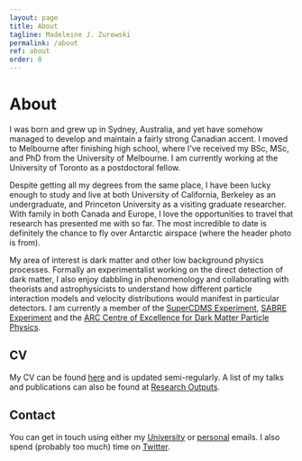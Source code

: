 ```yaml
---
layout: page
title: About
tagline: Madeleine J. Zurowski
permalink: /about
ref: about
order: 0
---
```


# About
I was born and grew up in Sydney, Australia, and yet have somehow managed to develop and maintain a fairly strong Canadian accent. I moved to Melbourne after finishing high school, where I've received my BSc, MSc, and PhD from the University of Melbourne. I am currently working at the University of Toronto as a postdoctoral fellow.

Despite getting all my degrees from the same place, I have been lucky enough to study and live at both University of California, Berkeley as an undergraduate, and Princeton University as a visiting graduate researcher. With family in both Canada and Europe, I love the opportunities to travel that research has presented me with so far. The most incredible to date is definitely the chance to fly over Antarctic airspace (where the header photo is from).

My area of interest is dark matter and other low background physics processes. Formally an experimentalist working on the direct detection of dark matter, I also enjoy dabbling in phenomenology and collaborating with theorists and astrophysicists to understand how different particle interaction models and velocity distributions would manifest in particular detectors. I am currently a member of the [SuperCDMS Experiment](https://supercdms.slac.stanford.edu/), [SABRE Experiment](https://www.sabre-experiment.org.au/) and the [ARC Centre of Excellence for Dark Matter Particle Physics](https://www.centredarkmatter.org/).

## CV
My CV can be found [here](https://mjzurowski.github.io/files/ZurowskiCV.pdf) and is updated semi-regularly. A list of my talks and publications can also be found at [Research Outputs](https://mjzurowski.github.io/research-outputs).

## Contact
You can get in touch using either my [University](mailto:madeleine.zurowski@utoronto.ca) or [personal](mailto:mjzurowski@gmail.com) emails. I also spend (probably too much) time on [Twitter](https://twitter.com/mjzurowski).
